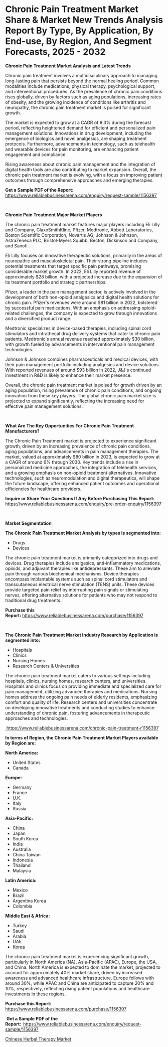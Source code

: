 <p><h1>Chronic Pain Treatment Market Share & Market New Trends Analysis Report By Type, By Application, By End-use, By Region, And Segment Forecasts, 2025 - 2032</h1></p><p><strong>Chronic Pain Treatment Market Analysis and Latest Trends</strong></p>
<p><p>Chronic pain treatment involves a multidisciplinary approach to managing long-lasting pain that persists beyond the normal healing period. Common modalities include medications, physical therapy, psychological support, and interventional procedures. As the prevalence of chronic pain conditions rises globally, driven by factors such as aging populations, increasing rates of obesity, and the growing incidence of conditions like arthritis and neuropathy, the chronic pain treatment market is poised for significant growth.</p><p>The market is expected to grow at a CAGR of 8.3% during the forecast period, reflecting heightened demand for efficient and personalized pain management solutions. Innovations in drug development, including the emergence of biologics and novel analgesics, are shaping treatment protocols. Furthermore, advancements in technology, such as telehealth and wearable devices for pain monitoring, are enhancing patient engagement and compliance.</p><p>Rising awareness about chronic pain management and the integration of digital health tools are also contributing to market expansion. Overall, the chronic pain treatment market is evolving, with a focus on improving patient outcomes through comprehensive approaches and emerging therapies.</p></p>
<p><strong>Get a Sample PDF of the Report:&nbsp;</strong> <a href="https://www.reliablebusinessarena.com/enquiry/request-sample/1156397?utm_campaign=2939&utm_medium=2&utm_source=Github&utm_content=ia&utm_term=08032025&utm_id=chronic-pain-treatment">https://www.reliablebusinessarena.com/enquiry/request-sample/1156397</a></p>
<p>&nbsp;</p>
<p><strong>Chronic Pain Treatment Major Market Players</strong></p>
<p><p>The chronic pain treatment market features major players including Eli Lilly and Company, GlaxoSmithKline, Pfizer, Medtronic, Abbott Laboratories, Boston Scientific Corporation, Novartis AG, Johnson & Johnson, AstraZeneca PLC, Bristol-Myers Squibb, Becton, Dickinson and Company, and Sanofi. </p><p>Eli Lilly focuses on innovative therapeutic solutions, primarily in the areas of neuropathic and musculoskeletal pain. Their strong pipeline includes potential treatments that target specific pain pathways, promising considerable market growth. In 2022, Eli Lilly reported revenue of approximately $28 billion, with a projected increase due to the expansion of its treatment portfolio and strategic partnerships. </p><p>Pfizer, a leader in the pain management sector, is actively involved in the development of both non-opioid analgesics and digital health solutions for chronic pain. Pfizer's revenues were around $81 billion in 2022, bolstered by successful pain medications. With an emphasis on addressing opioid-related challenges, the company is expected to grow through innovations and a diversified product range.</p><p>Medtronic specializes in device-based therapies, including spinal cord stimulators and intrathecal drug delivery systems that cater to chronic pain patients. Medtronic's annual revenue reached approximately $30 billion, with growth fueled by advancements in interventional pain management technologies.</p><p>Johnson & Johnson combines pharmaceuticals and medical devices, with their pain management portfolio including analgesics and device solutions. With reported revenues of around $93 billion in 2022, J&J's continued investment in R&D is likely to enhance their market presence.</p><p>Overall, the chronic pain treatment market is poised for growth driven by an aging population, rising prevalence of chronic pain conditions, and ongoing innovation from these key players. The global chronic pain market size is projected to expand significantly, reflecting the increasing need for effective pain management solutions.</p></p>
<p>&nbsp;</p>
<p><strong>What Are The Key Opportunities For Chronic Pain Treatment Manufacturers?</strong></p>
<p><p>The Chronic Pain Treatment market is projected to experience significant growth, driven by an increasing prevalence of chronic pain conditions, aging populations, and advancements in pain management therapies. The market, valued at approximately $80 billion in 2023, is expected to grow at a CAGR of around 6% through 2030. Key trends include a rise in personalized medicine approaches, the integration of telehealth services, and a growing emphasis on non-opioid treatment alternatives. Innovative technologies, such as neuromodulation and digital therapeutics, will shape the future landscape, offering enhanced patient outcomes and operational efficiencies for healthcare providers.</p></p>
<p><strong>Inquire or Share Your Questions If Any Before Purchasing This Report:</strong> <a href="https://www.reliablebusinessarena.com/enquiry/pre-order-enquiry/1156397?utm_campaign=2939&utm_medium=2&utm_source=Github&utm_content=ia&utm_term=08032025&utm_id=chronic-pain-treatment">https://www.reliablebusinessarena.com/enquiry/pre-order-enquiry/1156397</a></p>
<p>&nbsp;</p>
<p><strong>Market Segmentation</strong></p>
<p><strong>The Chronic Pain Treatment Market Analysis by types is segmented into:</strong></p>
<p><ul><li>Drugs</li><li>Devices</li></ul></p>
<p><p>The chronic pain treatment market is primarily categorized into drugs and devices. Drug therapies include analgesics, anti-inflammatory medications, opioids, and adjuvant therapies like antidepressants. These aim to alleviate pain through various biochemical mechanisms. Device therapies encompass implantable systems such as spinal cord stimulators and transcutaneous electrical nerve stimulation (TENS) units. These devices provide targeted pain relief by interrupting pain signals or stimulating nerves, offering alternative solutions for patients who may not respond to traditional drug treatments.</p></p>
<p><strong>Purchase this Report:&nbsp;</strong><a href="https://www.reliablebusinessarena.com/purchase/1156397?utm_campaign=2939&utm_medium=2&utm_source=Github&utm_content=ia&utm_term=08032025&utm_id=chronic-pain-treatment">https://www.reliablebusinessarena.com/purchase/1156397</a></p>
<p>&nbsp;</p>
<p><strong>The Chronic Pain Treatment Market Industry Research by Application is segmented into:</strong></p>
<p><ul><li>Hospitals</li><li>Clinics</li><li>Nursing Homes</li><li>Research Centers & Universities</li></ul></p>
<p><p>The chronic pain treatment market caters to various settings including hospitals, clinics, nursing homes, research centers, and universities. Hospitals and clinics focus on providing immediate and specialized care for pain management, utilizing advanced therapies and medications. Nursing homes address the ongoing pain needs of elderly residents, emphasizing comfort and quality of life. Research centers and universities concentrate on developing innovative treatments and conducting studies to enhance understanding of chronic pain, fostering advancements in therapeutic approaches and technologies.</p></p>
<p><a href="https://www.reliablebusinessarena.com/chronic-pain-treatment-r1156397?utm_campaign=2939&utm_medium=2&utm_source=Github&utm_content=ia&utm_term=08032025&utm_id=chronic-pain-treatment">&nbsp;https://www.reliablebusinessarena.com/chronic-pain-treatment-r1156397</a></p>
<p><strong>In terms of Region, the Chronic Pain Treatment Market Players available by Region are:</strong></p>
<p>
    <p> <strong> North America: </strong>
        <ul>
            <li>United States</li>
            <li>Canada</li>
        </ul>
        </p> 
    <p> <strong> Europe: </strong>
        <ul>
            <li>Germany</li>
            <li>France</li>
            <li>U.K.</li>
            <li>Italy</li>
            <li>Russia</li>
        </ul>
        </p> 
    <p> <strong> Asia-Pacific: </strong>
        <ul>
            <li>China</li>
            <li>Japan</li>
            <li>South Korea</li>
            <li>India</li>
            <li>Australia</li>
            <li>China Taiwan</li>
            <li>Indonesia</li>
            <li>Thailand</li>
            <li>Malaysia</li>
        </ul>
        </p> 
    <p> <strong> Latin America: </strong>
        <ul>
            <li>Mexico</li>
            <li>Brazil</li>
            <li>Argentina Korea</li>
            <li>Colombia</li>
        </ul>
        </p> 
    <p> <strong> Middle East & Africa: </strong>
        <ul>
            <li>Turkey</li>
            <li>Saudi</li>
            <li>Arabia</li>
            <li>UAE</li>
            <li>Korea</li>
        </ul>
    </p>
    </p>
<p><p>The chronic pain treatment market is experiencing significant growth, particularly in North America (NA), Asia-Pacific (APAC), Europe, the USA, and China. North America is expected to dominate the market, projected to account for approximately 40% market share, driven by increased awareness and advanced healthcare infrastructure. Europe follows with around 30%, while APAC and China are anticipated to capture 20% and 10%, respectively, reflecting rising patient populations and healthcare investments in these regions.</p></p>
<p><strong>Purchase this Report: </strong><a href="https://www.reliablebusinessarena.com/purchase/1156397?utm_campaign=2939&utm_medium=2&utm_source=Github&utm_content=ia&utm_term=08032025&utm_id=chronic-pain-treatment">https://www.reliablebusinessarena.com/purchase/1156397</a></p>
<p>&nbsp;<strong>Get a Sample PDF of the Report:&nbsp;&nbsp;</strong><a href="https://www.reliablebusinessarena.com/enquiry/request-sample/1156397?utm_campaign=2939&utm_medium=2&utm_source=Github&utm_content=ia&utm_term=08032025&utm_id=chronic-pain-treatment">https://www.reliablebusinessarena.com/enquiry/request-sample/1156397</a></p>
<p><strong></strong></p>
<p><p><a href="https://github.com/tashipmhuiri/Market-Research-Report-List-1/blob/main/chinese-herbal-therapy-market.md?utm_campaign=2939&utm_medium=2&utm_source=Github&utm_content=ia&utm_term=08032025&utm_id=chronic-pain-treatment">Chinese Herbal Therapy Market</a></p></p>